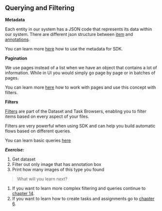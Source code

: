 ## Querying and Filtering

**Metadata**

Each entity in our system has a JSON code that represents its data within our system.
There are different json structure between [item](https://dataloop.ai/docs/en/item-json-format?highlight=metadata) and 
[annotations](https://dataloop.ai/docs/annotation-json-format). 

You can learn more [here](../tutorials/data_management/working_with_metadata/chapter.md) how to use the metadata for SDK. 

**Pagination**

We use pages instead of a list when we have an object that contains a lot of information. While in UI you would simply go page by page or in batches of pages. 

You can learn more [here](../tutorials/data_management/sort_and_filter/pagination/chapter.md) how to work with pages and use this concept with filters. 


**Filters**

[Filters](https://dataloop.ai/docs/sort-filter) are part of the Dataset and Task Browsers, enabling you to filter items based on every aspect of your files.

Filters are very powerful when using SDK and can help you build automatic flows based on different queries. 

You can learn basic queries [here](../tutorials/data_management/sort_and_filter/item_level/chapter.md)

***Exercise:***

1. Get dataset 
2. Filter out only image that has annotation box 
3. Print how many images of this type you found


> What will you learn next? 

1. If you want to learn more complex filtering and queries continue to [chapter 14](part_14_advanced_filtering.md).
2. If you want to learn how to create tasks and assignments go to [chapter 6](part_06_task_assignments.md).










